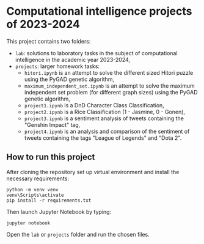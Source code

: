 # Computational intelligence projects of 2023-2024

This project contains two folders:

- `lab`: solutions to laboratory tasks in the subject of computational intelligence in the academic year 2023-2024,
- `projects`: larger homework tasks:
  - `hitori.ipynb` is an attempt to solve the different sized Hitori puzzle using the PyGAD genetic algorithm,
  - `maximum_independent_set.ipynb` is an attempt to solve the maximum independent set problem (for different graph sizes) using the PyGAD genetic algorithm,
  - `project1.ipynb` is a DnD Character Class Classification,
  - `project2.ipynb` is a Rice Classification (1 - Jasmine, 0 - Gonen),
  - `project3.ipynb` is a sentiment analysis of tweets containing the "Genshin Impact" tag,
  - `project4.ipynb` is an analysis and comparison of the sentiment of tweets containing the tags "League of Legends" and "Dota 2".

## How to run this project

After cloning the repository set up virtual environment and install the necessary requirements:
```
python -m venv venv 
venv\Scripts\activate
pip install -r requirements.txt
```

Then launch Jupyter Notebook by typing:
```
jupyter notebook
```

Open the `lab` or `projects` folder and run the chosen files.